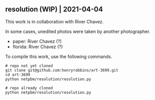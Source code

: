 ## resolution (WIP) | 2021-04-04

This work is in collaboration with River Chavez.

In some cases, unedited photos were taken by another photographer.
- paper: River Chavez (?)
- florida: River Chavez (?)

To compile this work, use the following commands.

```
# repo not yet cloned
git clone git@github.com:henryrobbins/art-3699.git
cd art-3699
python netpbm/resolution/resolution.py

# repo already cloned
python netpbm/resolution/resolution.py
```